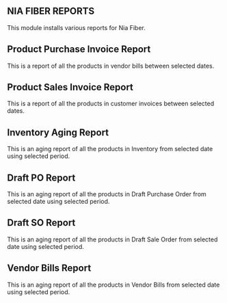NIA FIBER REPORTS
--------
This module installs various reports for Nia Fiber.


Product Purchase Invoice Report
--------
This is a report of all the products in vendor bills between selected dates.


Product Sales Invoice Report
--------
This is a report of all the products in customer invoices between selected dates.


Inventory Aging Report
--------
This is an aging report of all the products in Inventory from selected date using selected period.

Draft PO Report
--------
This is an aging report of all the products in Draft Purchase Order from selected date using selected period.

Draft SO Report
--------
This is an aging report of all the products in Draft Sale Order from selected date using selected period.

Vendor Bills Report
--------
This is an aging report of all the products in Vendor Bills from selected date using selected period.

